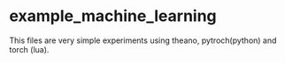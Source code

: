 # example_machine_learning


This files are very simple experiments using theano, pytroch(python) and torch (lua).

